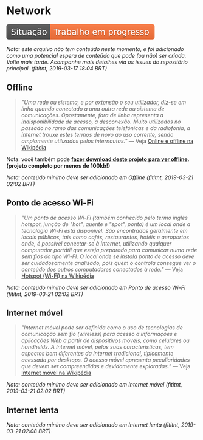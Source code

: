# Network

![Situação: Trabalho em progresso](../imagens/badges/status-work-in-progress.svg) 

_Nota: este arquivo não tem conteúdo neste momento, e foi adicionado como uma potencial espera de conteúdo que pode (ou não) ser criada. Volte mais tarde. Acompanhe mais detalhes via os issues do repositório principal. (fititnt, 2019-03-17 18:04 BRT)_

## Offline
> _"Uma rede ou sistema, e por extensão o seu utilizador, diz-se em linha
quando conectado a uma outra rede ou sistema de comunicações. Opostamente,
fora de linha representa a indisponibilidade de acesso, a desconexão. Muito
utilizados no passado no ramo das comunicações telefónicas e da radiofonia, a
internet trouxe estes termos de novo ao uso corrente, sendo amplamente
utilizados pelos internautas."_
— Veja [Online e offline na Wikipédia](https://pt.wikipedia.org/wiki/Online_e_offline)

Nota: você também pode **[fazer download deste projeto para ver offline](https://github.com/fititnt/recursos-desenvolvimento-periferia/archive/master.zip). (projeto completo por menos de 100kb!)**

_Nota: conteúdo mínimo deve ser adicionado em Offline (fititnt, 2019-03-21 02:02 BRT)_

## Ponto de acesso Wi-Fi
> _"Um ponto de acesso Wi-Fi (também conhecido pelo termo inglês hotspot,
junção de "hot", quente e "spot", ponto) é um local onde a tecnologia Wi-Fi está
disponível. São encontrados geralmente em locais públicos, tais como cafés,
restaurantes, hotéis e aeroportos onde, é possível conectar-se à Internet,
utilizando qualquer computador portátil que esteja preparado para comunicar
numa rede sem fios do tipo Wi-FI. O local onde se instala ponto de acesso deve
ser cuidadosamente analisado, pois quem o controla consegue ver o conteúdo dos
outros computadores conectados à rede."_
— Veja [Hotspot (Wi-Fi) na Wikipédia](https://pt.wikipedia.org/wiki/Hotspot_(Wi-Fi))

_Nota: conteúdo mínimo deve ser adicionado em Ponto de acesso Wi-Fi (fititnt, 2019-03-21 02:02 BRT)_

## Internet móvel
> _"Internet móvel pode ser definida como o uso de tecnologias de comunicação
sem fio (wireless) para acesso a informações e aplicações Web a partir de
dispositivos móveis, como celulares ou handhelds. A Internet móvel, pelas suas
características, tem aspectos bem diferentes da Internet tradicional,
tipicamente acessada por desktops. O acesso móvel apresenta peculiaridades que
devem ser compreendidas e devidamente exploradas."_
— Veja [Internet móvel na Wikipédia](https://pt.wikipedia.org/wiki/Internet_m%C3%B3vel)

_Nota: conteúdo mínimo deve ser adicionado em Internet móvel (fititnt, 2019-03-21 02:02 BRT)_

## Internet lenta

_Nota: conteúdo mínimo deve ser adicionado em Internet lenta (fititnt, 2019-03-21 02:08 BRT)_